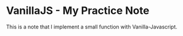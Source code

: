 # VanillaJS - My Practice Note

This is a note that I implement a small function with Vanilla-Javascript.
